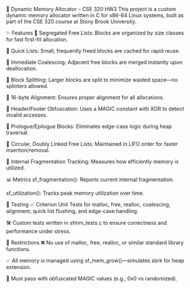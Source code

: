🧠 Dynamic Memory Allocator – CSE 320 HW3
This project is a custom dynamic memory allocator written in C for x86-64 Linux systems, built as part of the CSE 320 course at Stony Brook University.

✨ Features
🔹 Segregated Free Lists: Blocks are organized by size classes for fast first-fit allocation.

🔹 Quick Lists: Small, frequently freed blocks are cached for rapid reuse.

🔹 Immediate Coalescing: Adjacent free blocks are merged instantly upon deallocation.

🔹 Block Splitting: Larger blocks are split to minimize wasted space—no splinters allowed.

🔹 16-byte Alignment: Ensures proper alignment for all allocations.

🔹 Header/Footer Obfuscation: Uses a MAGIC constant with XOR to detect invalid accesses.

🔹 Prologue/Epilogue Blocks: Eliminates edge-case logic during heap traversal.

🔹 Circular, Doubly Linked Free Lists: Maintained in LIFO order for faster insertion/removal.

🔹 Internal Fragmentation Tracking: Measures how efficiently memory is utilized.

📊 Metrics
sf_fragmentation(): Reports current internal fragmentation.

sf_utilization(): Tracks peak memory utilization over time.

🧪 Testing
✅ Criterion Unit Tests for malloc, free, realloc, coalescing, alignment, quick list flushing, and edge-case handling.

🛠 Custom tests written in sfmm_tests.c to ensure correctness and performance under stress.

🚫 Restrictions
❌ No use of malloc, free, realloc, or similar standard library functions.

✅ All memory is managed using sf_mem_grow()—simulates sbrk for heap extension.

🔐 Must pass with obfuscated MAGIC values (e.g., 0x0 vs randomized).
